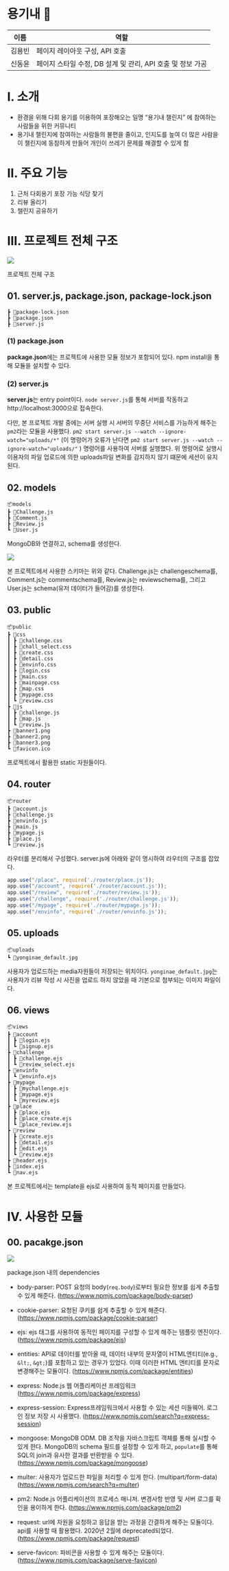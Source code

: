 # 용기내 🌱
|이름|역할|
|---|---|
|김용빈|페이지 레이아웃 구성, API 호출|
|신동윤|페이지 스타일 수정, DB 설계 및 관리, API 호출 및 정보 가공|


# Ⅰ. 소개
- 환경을 위해 다회 용기를 이용하여 포장해오는 일명 “용기내 챌린지” 에 참여하는 사람들을 위한 커뮤니티
- 용기내 챌린지에 참여하는 사람들의 불편을 줄이고, 인지도를 높여 더 많은 사람을 이 챌린지에 동참하게 만들어 개인이 쓰레기 문제를 해결할 수 있게 함

# Ⅱ. 주요 기능
1. 근처 다회용기 포장 가능 식당 찾기
![]()
2. 리뷰 올리기
![]()
3. 챌린지 공유하기
![]()


# Ⅲ. 프로젝트 전체 구조
![](https://images.velog.io/images/eastgloss0330/post/7ef894d1-bed8-443a-a83b-16c2f0c13d87/image.png)

프로젝트 전체 구조


## 01. server.js, package.json, package-lock.json
```
┣ 📜package-lock.json
┣ 📜package.json
┣ 📜server.js
```
### (1) package.json

**package.json**에는 프로젝트에 사용한 모듈 정보가 포함되어 있다. npm install을 통해 모듈을 설치할 수 있다.

### (2) server.js
**server.js**는 entry point이다. ```node server.js```를 통해 서버를 작동하고 http://localhost:3000으로 접속한다. 

다만, 본 프로젝트 개발 중에는 서버 실행 시 서버의 무중단 서비스를 가능하게 해주는 ```pm2```라는 모듈을 사용했다. ```pm2 start server.js --watch --ignore-watch="uploads/*"``` (이 명령어가 오류가 난다면 ```pm2 start server.js --watch --ignore-watch="uploads/"``` ) 명령어를 사용하여 서버를 실행했다. 위 명령어로 실행시 이용자의 파일 업로드에 의한 uploads파일 변화를 감지하지 않기 떄문에 세션이 유지된다.


## 02. models
```
📦models
┣ 📜Challenge.js
┣ 📜Comment.js
┣ 📜Review.js
┗ 📜User.js
```
MongoDB와 연결하고, schema를 생성한다.


![](https://images.velog.io/images/eastgloss0330/post/85e9e7fc-62f7-45e4-9b9e-a68559da1ebb/image.png)

본 프로젝트에서 사용한 스키마는 위와 같다. Challenge.js는 challengeschema를, Comment.js는 commentschema를, Review.js는 reviewschema를, 그리고 User.js는 schema(유저 데이터가 들어감)를 생성한다.

## 03. public
```
📦public
┣ 📂css
┃ ┣ 📜challenge.css
┃ ┣ 📜chall_select.css
┃ ┣ 📜create.css
┃ ┣ 📜detail.css
┃ ┣ 📜envinfo.css
┃ ┣ 📜login.css
┃ ┣ 📜main.css
┃ ┣ 📜mainpage.css
┃ ┣ 📜map.css
┃ ┣ 📜mypage.css
┃ ┗ 📜review.css
┣ 📂js
┃ ┣ 📜challenge.js
┃ ┣ 📜map.js
┃ ┗ 📜review.js
┣ 📜banner1.png
┣ 📜banner2.png
┣ 📜banner3.png
┗ 📜favicon.ico
```

프로젝트에서 활용한 static 자원들이다.

## 04. router
```
📦router
┣ 📜account.js
┣ 📜challenge.js
┣ 📜envinfo.js
┣ 📜main.js
┣ 📜mypage.js
┣ 📜place.js
┗ 📜review.js
```

라우터를 분리해서 구성했다. server.js에 아래와 같이 명시하여 라우터의 구조를 잡았다.
```javascript
app.use("/place", require('./router/place.js'));
app.use("/account", require('./router/account.js'));
app.use("/review", require('./router/review.js'));
app.use("/challenge", require('./router/challenge.js'));
app.use("/mypage", require('./router/mypage.js'));
app.use("/envinfo", require('./router/envinfo.js'));
```

## 05. uploads
```
📦uploads
┗ 📜yonginae_default.jpg
```

사용자가 업로드하는 media자원들이 저장되는 위치이다. ```yonginae_default.jpg```는 사용자가 리뷰 작성 시 사진을 업로드 하지 않았을 때 기본으로 첨부되는 이미지 파일이다.

## 06. views
```
📦views
┣ 📂account
┃ ┣ 📜login.ejs
┃ ┗ 📜signup.ejs
┣ 📂challenge
┃ ┣ 📜challenge.ejs
┃ ┗ 📜review_select.ejs
┣ 📂envinfo
┃ ┗ 📜envinfo.ejs
┣ 📂mypage
┃ ┣ 📜mychallenge.ejs
┃ ┣ 📜mypage.ejs
┃ ┗ 📜myreview.ejs
┣ 📂place
┃ ┣ 📜place.ejs
┃ ┣ 📜place_create.ejs
┃ ┗ 📜place_review.ejs
┣ 📂review
┃ ┣ 📜create.ejs
┃ ┣ 📜detail.ejs
┃ ┣ 📜edit.ejs
┃ ┗ 📜review.ejs
┣ 📜header.ejs
┣ 📜index.ejs
┗ 📜nav.ejs
```

본 프로젝트에서는 template을 ejs로 사용하여 동적 페이지를 만들었다.

# Ⅳ. 사용한 모듈
## 00. pacakge.json
![](https://images.velog.io/images/eastgloss0330/post/d0b6808e-4bd7-4894-a954-6213f1ced5e9/image.png)

package.json 내의 dependencies

* body-parser: POST 요청의 body(```req.body```)로부터 필요한 정보를 쉽게 추출할 수 있게 해준다.
(https://www.npmjs.com/package/body-parser)

* cookie-parser: 요청된 쿠키를 쉽게 추출할 수 있게 해준다.
(https://www.npmjs.com/package/cookie-parser)

* ejs: ejs 태그를 사용하여 동적인 페이지를 구성할 수 있게 해주는 템플릿 엔진이다.
(https://www.npmjs.com/package/ejs)

* entities: API로 데이터를 받아올 때, 데이터 내부의 문자열이 HTML엔티티(e.g., ```&lt;```, ```&gt;```)를 포함하고 있는 경우가 있었다. 이때 이러한 HTML 엔티티를 문자로 변경해주는 모듈이다.
(https://www.npmjs.com/package/entities)

* express: Node.js 웹 어플리케이션 프레임워크
(https://www.npmjs.com/package/express)

* express-session: Express프레임워크에서 사용할 수 있는 세션 미들웨어. 로그인 정보 저장 시 사용했다.
(https://www.npmjs.com/search?q=express-session)

* mongoose: MongoDB ODM. DB 조작을 자바스크립트 객체를 통해 실시할 수 있게 한다. MongoDB의 schema 필드를 설정할 수 있게 하고, ```populate```를 통해 SQL의 join과 유사한 결과를 반환받을 수 있다. 
(https://www.npmjs.com/package/mongoose)

* multer: 사용자가 업로드한 파일을 처리할 수 있게 한다. (multipart/form-data)
(https://www.npmjs.com/search?q=multer)

* pm2: Node.js 어플리케이션의 프로세스 매니저. 변경사항 반영 및 서버 로그를 확인을 용이하게 한다. 
(https://www.npmjs.com/package/pm2)

* request: url에 자원을 요청하고 응답을 받는 과정을 간결하게 해주는 모듈이다. api를 사용할 때 활용했다. 2020년 2월에 deprecated되었다.
(https://www.npmjs.com/package/request)

* serve-favicon: 파비콘을 사용할 수 있게 해주는 모듈이다.
(https://www.npmjs.com/package/serve-favicon)



